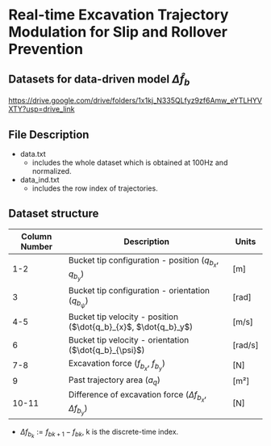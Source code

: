 Real-time Excavation Trajectory Modulation for Slip and Rollover Prevention
=====
Datasets for data-driven model $\Delta \hat{f}_b$
-----
https://drive.google.com/drive/folders/1x1kj_N335QLfyz9zf6Amw_eYTLHYVXTY?usp=drive_link

## File Description
* data.txt
  - includes the whole dataset which is obtained at 100Hz and normalized.
* data_ind.txt
  - includes the row index of trajectories.
## Dataset structure
| Column Number | Description | Units |
|-----|-----|-----|
| 1-2  | Bucket tip configuration - position ($q_{b_x}, q_{b_y}$) | [m] |
| 3  | Bucket tip configuration - orientation ($q_{b_{\psi}}$) | [rad] |
| 4-5  | Bucket tip velocity - position ($\dot{q_b}_{x}$, $\dot{q_b}_y$) | [m/s] |
| 6  | Bucket tip velocity - orientation ($\dot{q_b}_{\psi}$) | [rad/s] |
| 7-8  | Excavation force ($f_{b_x}$, $f_{b_y}$)| [N] |
| 9  | Past trajectory area ($a_{q}$) | [m²] |
| 10-11 | Difference of excavation force ($\Delta f_{b_x}$, $\Delta f_{b_y}$)| [N] |
* $\Delta f_{b_k} := {f_b}_{k+1} -{f_b}_k$, k is the discrete-time index.
